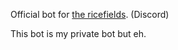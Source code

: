 Official bot for [the ricefields](http://discord.io/ricefields). (Discord)


This bot is my private bot but eh.
